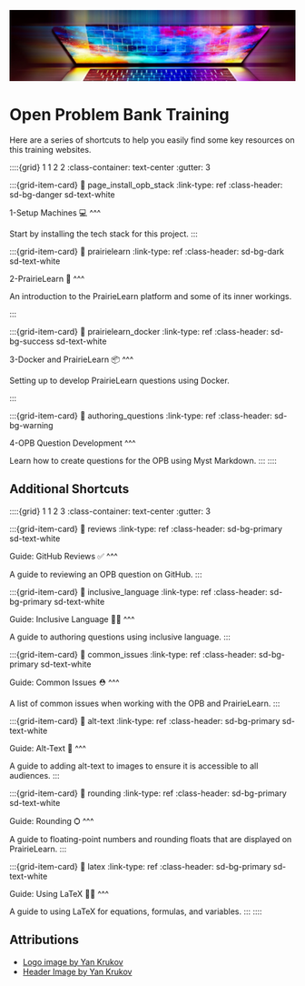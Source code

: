 ![](../images/header.jpg)

# Open Problem Bank Training

Here are a series of shortcuts to help you easily find some key resources on this training websites.

::::{grid} 1 1 2 2
:class-container: text-center
:gutter: 3

:::{grid-item-card}
:link: page_install_opb_stack
:link-type: ref
:class-header: sd-bg-danger sd-text-white

1-Setup Machines 💻
^^^

Start by installing the tech stack for this project.
:::

:::{grid-item-card}
:link: prairielearn
:link-type: ref
:class-header: sd-bg-dark sd-text-white

2-PrairieLearn 🌸
^^^

An introduction to the PrairieLearn platform and some of its inner workings.

:::

:::{grid-item-card}
:link: prairielearn_docker
:link-type: ref
:class-header: sd-bg-success sd-text-white

3-Docker and PrairieLearn 📦
^^^

Setting up to develop PrairieLearn questions using Docker.

:::

:::{grid-item-card}
:link: authoring_questions
:link-type: ref
:class-header: sd-bg-warning

4-OPB Question Development
^^^

Learn how to create questions for the OPB using Myst Markdown.
:::
::::

## Additional Shortcuts

::::{grid} 1 1 2 3
:class-container: text-center
:gutter: 3

:::{grid-item-card}
:link: reviews
:link-type: ref
:class-header: sd-bg-primary sd-text-white

Guide: GitHub Reviews ✅
^^^

A guide to reviewing an OPB question on GitHub.
:::

:::{grid-item-card}
:link: inclusive_language
:link-type: ref
:class-header: sd-bg-primary sd-text-white

Guide: Inclusive Language 🧙‍♂️
^^^

A guide to authoring questions using inclusive language.
:::

:::{grid-item-card}
:link: common_issues
:link-type: ref
:class-header: sd-bg-primary sd-text-white

Guide: Common Issues ⛑️
^^^

A list of common issues when working with the OPB and PrairieLearn.
:::

:::{grid-item-card}
:link: alt-text
:link-type: ref
:class-header: sd-bg-primary sd-text-white

Guide: Alt-Text 💬
^^^

A guide to adding alt-text to images to ensure it is accessible to all audiences.
:::

:::{grid-item-card}
:link: rounding
:link-type: ref
:class-header: sd-bg-primary sd-text-white

Guide: Rounding Ѻ
^^^

A guide to floating-point numbers and rounding floats that are displayed on PrairieLearn.
:::

:::{grid-item-card}
:link: latex
:link-type: ref
:class-header: sd-bg-primary sd-text-white

Guide: Using LaTeX 🧙‍♂️
^^^

A guide to using LaTeX for equations, formulas, and variables.
:::
::::

## Attributions

- [Logo image by Yan Krukov](https://www.pexels.com/photo/a-students-studying-together-8199148/)
- [Header Image by Yan Krukov](https://www.pexels.com/photo/a-class-having-a-recitation-8199166/)